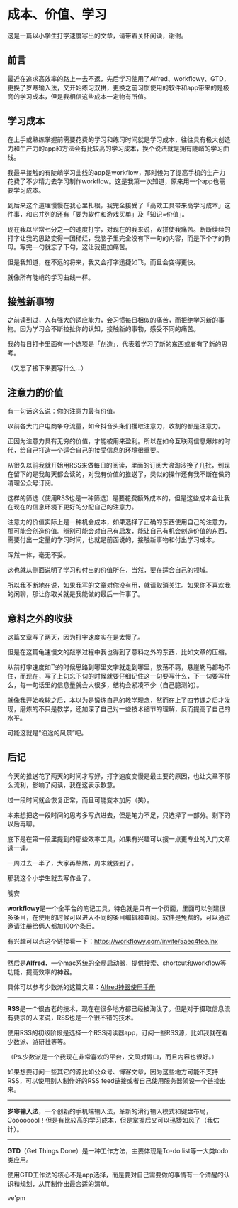 #  成本、价值、学习

这是一篇以小学生打字速度写出的文章，请带着关怀阅读，谢谢。



## 前言

最近在追求高效率的路上一去不返，先后学习使用了Alfred、workflowy、GTD，更换了岁寒输入法，又开始练习双拼，更换之前习惯使用的软件和app带来的是极高的学习成本，但是我相信这些成本一定物有所值。



## 学习成本

在上手或熟练掌握前需要花费的学习和练习时间就是学习成本，往往具有极大创造力和生产力的app和方法会有比较高的学习成本，换个说法就是拥有陡峭的学习曲线。

我最早接触的有陡峭学习曲线的app是workflow，那时候为了提高手机的生产力花费了不少精力去学习制作workflow。这是我第一次知道，原来用一个app也需要学习成本。

到后来这个道理慢慢在我心里扎根，我完全接受了「高效工具带来高学习成本」这件事，和它并列的还有「要为软件和游戏买单」及「知识=价值」。

现在我以平常七分之一的速度打字，对现在的我来说，双拼使我痛苦。断断续续的打字让我的思路变得一团稀烂，我脑子里完全没有下一句的内容，而是下个字的韵母。写完一句就忘了下句，这让我更加痛苦。

但是我知道，在不远的将来，我又会打字迅捷如飞，而且会变得更快。

就像所有陡峭的学习曲线一样。

## 接触新事物

之前读到过，人有强大的适应能力，会习惯每日相似的痛苦，而拒绝学习新的事物。因为学习会不断拉扯你的认知，接触新的事物，感受不同的痛苦。

我的每日打卡里面有一个选项是「创造」，代表着学习了新的东西或者有了新的思考。

（又忘了接下来要写什么...）

## 注意力的价值

有一句话这么说：你的注意力最有价值。

以前各大门户电商争夺流量，如今抖音头条们攫取注意力，收割的都是注意力。

正因为注意力具有无穷的价值，才能被用来盈利。所以在如今互联网信息爆炸的时代，给自己打造一个适合自己的接受信息的环境很重要。

从很久以前我就开始用RSS来做每日的阅读，里面的订阅大浪淘沙换了几批，到现在留下的是我每天都会读的，对我有价值的推送了，类似的操作还有我不断在做的清理公众号订阅。

这样的筛选（使用RSS也是一种筛选）是要花费额外成本的，但是这些成本会让我在现在的信息环境下更好的分配自己的注意力。

注意力的价值实际上是一种机会成本，如果选择了正确的东西使用自己的注意力，那可能会创造价值。辨别可能会对自己有启发，能让自己有机会创造价值的东西，需要付出一定量的学习时间，也就是前面说的，接触新事物和付出学习成本。

浑然一体，毫无不妥。

这也就从侧面说明了学习和付出的价值所在，当然，要在适合自己的领域。



所以我不断地在说，如果我写的文章对你没有用，就请取消关注。如果你不喜欢我的闲聊，那让你取关就是我能做的最后一件事了。

## 意料之外的收获

这篇文章写了两天，因为打字速度实在是太慢了。

但是在这篇龟速慢文的敲字过程中我也得到了意料之外的东西，比如文章的压缩。

从前打字速度如飞的时候思路到哪里文字就走到哪里，放荡不羁，悬崖勒马都勒不住，而现在，写了上句忘下句的时候就要仔细记住这一句要写什么，下一句要写什么，每一句话里的信息量就会大很多，结构会紧凑不少（自己臆测的）。

就像我开始教球之后，本以为是锻炼自己的教学理念，然而在上了四节课之后才发现，磨炼的不只是教学，还加深了自己对一些技术细节的理解，反而提高了自己的水平。

可能这就是“沿途的风景”吧。

## 后记

今天的推送花了两天的时间才写好，打字速度变慢是最主要的原因，也让文章不那么流利，影响了阅读，我在这表示歉意。

过一段时间就会恢复正常，而且可能变本加厉（笑）。

本来想把这一段时间的思考多写点进去，但是笔力不足，只选择了一部分。剩下的以后再聊。

底下是在第一段里提到的那些效率工具，如果有兴趣可以搜一点更专业的入门文章读一读。

一周过去一半了，大家再熬熬，周末就要到了。

那我这个小学生就去写作业了。

晚安







**workflowy**是一个全平台的笔记工具，特色就是只有一个页面，里面可以创建很多条目，在使用的时候可以进入不同的条目编辑和查阅。软件是免费的，可以通过邀请注册给俩人都加100个条目。

有兴趣可以点这个链接看一下：https://workflowy.com/invite/5aec4fee.lnx

------

然后是**Alfred**，一个mac系统的全局启动器，提供搜索、shortcut和workflow等功能，提高效率的神器。

具体可以参考少数派的这篇文章：[Alfred神器使用手册](https://sspai.com/post/44624)

------

**RSS**是一个很古老的技术，现在在很多地方都已经被淘汰了。但是对于摄取信息流有要求的人来说，RSS也是一个很不错的技术。

使用RSS的初级阶段是选择一个RSS阅读器app，订阅一些RSS源，比如我就在看少数派、游研社等等。

（Ps.少数派是一个我现在非常喜欢的平台，文风对胃口，而且内容也很好。）

如果想要订阅一些其它的源比如公众号、博客文章，因为这些地方可能不支持RSS，可以使用别人制作好的RSS feed链接或者自己使用服务器架设一个链接出来。

------

**岁寒输入法**，一个创新的手机端输入法，革新的滑行输入模式和键盘布局，Coooooool！但是有比较高的学习成本，但是掌握后又可以迅捷如风了（我估计）。

---

**GTD**（Get Things Done）是一种工作方法，主要体现是To-do list等一大类todo类应用。

使用GTD工作法的核心不是app选择，而是要对自己需要做的事情有一个清醒的认识和规划，从而制作出最合适的清单。

ve'pm

